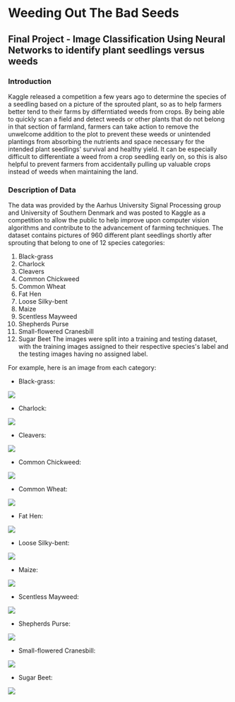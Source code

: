 # Weeding Out The Bad Seeds
## Final Project - Image Classification Using Neural Networks to identify plant seedlings versus weeds

### Introduction

Kaggle released a competition a few years ago to determine the species of a seedling based on a picture of the sprouted plant, so as to help farmers better tend to their farms by differntiated weeds from crops.  By being able to quickly scan a field and detect weeds or other plants that do not belong in that section of farmland, farmers can take action to remove the unwelcome addition to the plot to prevent these weeds or unintended plantings from absorbing the nutrients and space necessary for the intended plant seedlings' survival and healthy yield.
It can be especially difficult to differentiate a weed from a crop seedling early on, so this is also helpful to prevent farmers from accidentally pulling up valuable crops instead of weeds when maintaining the land.

### Description of Data

The data was provided by the Aarhus University Signal Processing group and University of Southern Denmark and was posted to Kaggle as a competition to allow the public to help improve upon computer vision algorithms and contribute to the advancement of farming techniques.
The dataset contains pictures of 960 different plant seedlings shortly after sprouting that belong to one of 12 species categories:
  1. Black-grass
  2. Charlock
  3. Cleavers
  4. Common Chickweed
  5. Common Wheat
  6. Fat Hen
  7. Loose Silky-bent
  8. Maize
  9. Scentless Mayweed
  10. Shepherds Purse
  11. Small-flowered Cranesbill
  12. Sugar Beet
The images were split into a training and testing dataset, with the training images assigned to their respective species's label and the testing images having no assigned label.

For example, here is an image from each category:

  * Black-grass:
  
  ![](Blackgrass.png)
  
  * Charlock:

  ![](Charlock.png)
  
  * Cleavers:
  
  ![](Cleavers.png)
  
  * Common Chickweed:
  
  ![](CommonChickweed.png)
  
  * Common Wheat:
  
  ![](CommonWheat.png)
  
  * Fat Hen:
  
  ![](FatHen.png)
  
  * Loose Silky-bent:
  
  ![](LooseSilkybent.png)
  
  * Maize:
  
  ![](Maize.png)
  
  * Scentless Mayweed:
  
  ![](ScentlessMayweed.png)
  
  * Shepherds Purse:
  
  ![](SheperdsPurse.png)
  
  * Small-flowered Cranesbill:
 
 ![](SmallfloweredCranesbill.png)
  
  * Sugar Beet:
  
  ![](Sugarbeet.png)

###  
